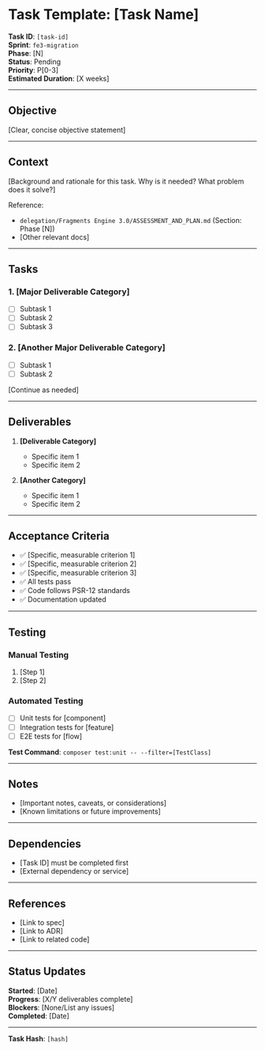 # Task Template: [Task Name]

**Task ID**: `[task-id]`  
**Sprint**: `fe3-migration`  
**Phase**: [N]  
**Status**: Pending  
**Priority**: P[0-3]  
**Estimated Duration**: [X weeks]

---

## Objective

[Clear, concise objective statement]

---

## Context

[Background and rationale for this task. Why is it needed? What problem does it solve?]

Reference:
- `delegation/Fragments Engine 3.0/ASSESSMENT_AND_PLAN.md` (Section: Phase [N])
- [Other relevant docs]

---

## Tasks

### 1. [Major Deliverable Category]
- [ ] Subtask 1
- [ ] Subtask 2
- [ ] Subtask 3

### 2. [Another Major Deliverable Category]
- [ ] Subtask 1
- [ ] Subtask 2

[Continue as needed]

---

## Deliverables

1. **[Deliverable Category]**
   - Specific item 1
   - Specific item 2

2. **[Another Category]**
   - Specific item 1
   - Specific item 2

---

## Acceptance Criteria

- ✅ [Specific, measurable criterion 1]
- ✅ [Specific, measurable criterion 2]
- ✅ [Specific, measurable criterion 3]
- ✅ All tests pass
- ✅ Code follows PSR-12 standards
- ✅ Documentation updated

---

## Testing

### Manual Testing
1. [Step 1]
2. [Step 2]

### Automated Testing
- [ ] Unit tests for [component]
- [ ] Integration tests for [feature]
- [ ] E2E tests for [flow]

**Test Command**: `composer test:unit -- --filter=[TestClass]`

---

## Notes

- [Important notes, caveats, or considerations]
- [Known limitations or future improvements]

---

## Dependencies

- [Task ID] must be completed first
- [External dependency or service]

---

## References

- [Link to spec]
- [Link to ADR]
- [Link to related code]

---

## Status Updates

<!-- Agent: Update this section as you progress -->

**Started**: [Date]  
**Progress**: [X/Y deliverables complete]  
**Blockers**: [None/List any issues]  
**Completed**: [Date]

---

**Task Hash**: `[hash]`
